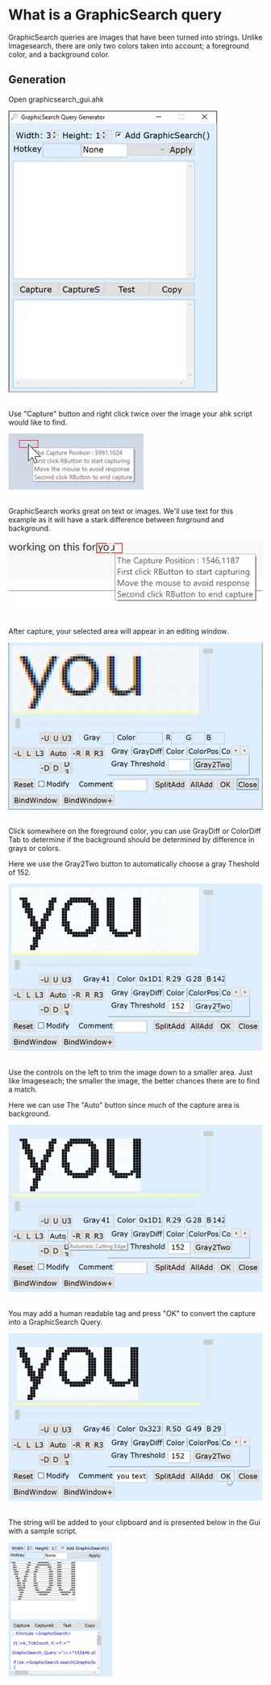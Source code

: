 # What is a GraphicSearch query

GraphicSearch queries are images that have been turned into strings. Unlike Imagesearch, there are only two colors taken into account; a foreground color, and a background color.

## Generation

Open graphicsearch_gui.ahk

![GraphicSearch main GUI](assets/gui_window.jpg)

<br>
Use "Capture" button and right click twice over the image your ahk script would like to find.

![GraphicSearch capture](assets/gui_capture.jpg)

<br>
GraphicSearch works great on text or images. We'll use text for this example as it will have a stark difference between forground and background.

![GraphicSearch capture](assets/gui_capturetext.jpg)

<br>
After capture, your selected area will appear in an editing window.

![GraphicSearch edit capture](assets/gui_editcapture.jpg)

<br>
Click somewhere on the foreground color, you can use GrayDiff or ColorDiff Tab to determine if the background should be determined by difference in grays or colors.

Here we use the Gray2Two button to automatically choose a gray Theshold of 152.

![GraphicSearch edit capture](assets/gui_editthreshold.jpg)

<br>
Use the controls on the left to trim the image down to a smaller area. Just like Imageseach; the smaller the image, the better chances there are to find a match.

Here we can use The "Auto" button since much of the capture area is background.

![GraphicSearch edit capture](assets/gui_edittrim.jpg)

<br>
You may add a human readable tag and press "OK" to convert the capture into a GraphicSearch Query.

![GraphicSearch edit capture](assets/gui_edittag.jpg)

<br>
The string will be added to your clipboard and is presented below in the Gui with a sample script.

![GraphicSearch edit capture](assets/gui_finalquery.jpg)
